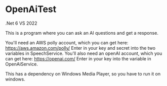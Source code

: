 # OpenAiTest
.Net 6 VS 2022

This is a program where you can ask an AI questions and get a response.

You'll need an AWS polly account, which you can get here: https://aws.amazon.com/polly/
Enter in your key and secret into the two variables in SpeechService.
You'll also need an openAI account, which you can get here: https://openai.com/
Enter in your key into the variable in OpenAiService.

This has a dependency on Windows Media Player, so you have to run it on windows.
